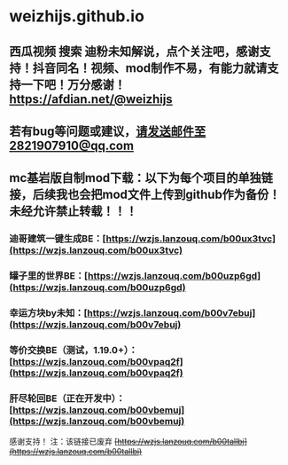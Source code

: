 # weizhijs.github.io
## 西瓜视频 搜索 迪粉未知解说，点个关注吧，感谢支持！抖音同名！视频、mod制作不易，有能力就请支持一下吧！万分感谢！<a href="https://afdian.net/@weizhijs">https://afdian.net/@weizhijs</a>
## 若有bug等问题或建议，请发送邮件至2821907910@qq.com

## mc基岩版自制mod下载：以下为每个项目的单独链接，后续我也会把mod文件上传到github作为备份！未经允许禁止转载！！！

### 迪哥建筑一键生成BE：[https://wzjs.lanzouq.com/b00ux3tvc](https://wzjs.lanzouq.com/b00ux3tvc)

### 罐子里的世界BE：[https://wzjs.lanzouq.com/b00uzp6gd](https://wzjs.lanzouq.com/b00uzp6gd)

### 幸运方块by未知：[https://wzjs.lanzouq.com/b00v7ebuj](https://wzjs.lanzouq.com/b00v7ebuj)

### 等价交换BE（测试，1.19.0+）：[https://wzjs.lanzouq.com/b00vpaq2f](https://wzjs.lanzouq.com/b00vpaq2f)

### 肝尽轮回BE（正在开发中）：[https://wzjs.lanzouq.com/b00vbemuj](https://wzjs.lanzouq.com/b00vbemuj)
<!-- <a href="https://afdian.net/@weizhijs" target="_blank" rel="noopener noreferrer">https://afdian.net/@weizhijs</a> 这是一个注释：[https://wzjs.lanzouq.com/b00tallbi](https://wzjs.lanzouq.com/b00tallbi) -->
感谢支持！
注：该链接已废弃 ~~[https://wzjs.lanzouq.com/b00tallbi](https://wzjs.lanzouq.com/b00tallbi)~~
